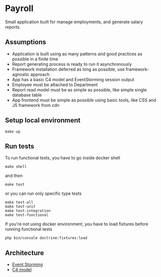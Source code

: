 # Payroll

Small application built for manage employments, and generate salary reports.

## Assumptions

- Application is built using as many patterns and good practices as possible in a finite time
- Report generating process is ready to run it asynchronously
- Framework installation deferred as long as possible, use framework-agnostic approach
- App has a basic C4 model and EventStorming session output
- Employee must be attached to Department
- Report read model must be as simple as possible, like simple single database table
- App frontend must be simple as possible using basic tools, like CSS and JS framework from cdn

## Setup local environment

```shell
make up
```

## Run tests

To run functional tests, you have to go inside docker shell

```shell
make shell
```

and then

```shell
make test
```

or you can run only specific type tests

```shell
make test-all
make test-unit
make test-integration
make test-functional
```

If you're not using docker environment, you have to load fixtures before running functional tests

```shell
php bin/console doctrine:fixtures:load
```

## Architecture

- [Event Storming](./docs/EventStorming.md)
- [C4 model](./docs/C4-model.md)
